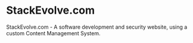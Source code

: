 # StackEvolve.com
StackEvolve.com - A software development and security website, using a custom Content Management System.
